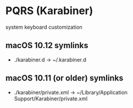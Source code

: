 # PQRS (Karabiner)
system keyboard customization

## macOS 10.12 symlinks
* ./karabiner.d -> ~/.karabiner.d

## macOS 10.11 (or older) symlinks
* ./karabiner/private.xml -> ~/Library/Application Support/Karabiner/private.xml
